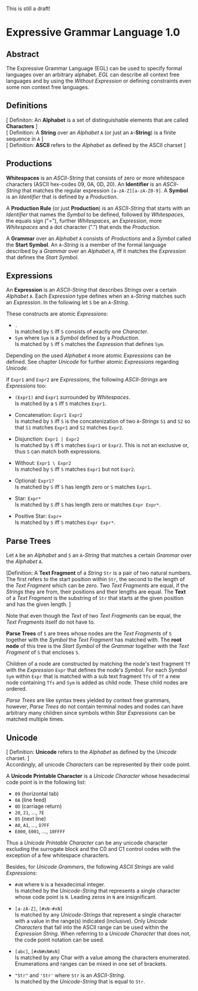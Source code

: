 
This is still a draft!

# Expressive Grammar Language 1.0
## Abstract
The Expressive Grammar Language (EGL) can be used to specify formal languages over an arbitrary alphabet.
*EGL* can describe all context free languages and by using the *Without Expression* or defining constraints even some non context free languages.

## Definitions
[ Definiton: An **Alphabet** is a set of distinguishable elements that are called **Characters** ]  
[ Definition: A **String** over an *Alphabet* `A` (or just an `A`-**String**) is a finite sequence in `A` ]  
[ Definition: **ASCII** refers to the *Alphabet* as defined by the ASCII charset ]

## Productions

**Whitespaces** is an *ASCII*-*String* that consists of zero or more whitespace characters (ASCII hex-codes 09, 0A, 0D, 20).
An **Identifier** is an *ASCII*-*String* that matches the regular expression `[a-zA-Z][a-zA-Z0-9]`. 
A **Symbol** is an *Identifier* that is defined by a *Production*.  

A **Production Rule** (or just **Production**) is an *ASCII*-*String* that starts with an *Identifier* that names the *Symbol* to be defined, followed by *Whitespaces*, the equals sign ("="), further *Whitespaces*, an *Expression*, more *Whitespaces* and a dot character (".") that ends the *Production*.

A **Grammar** over an *Alphabet* `A` consists of *Productions* and a *Symbol* called the **Start Symbol**.
An `A`-*String* is a member of the formal language described by a *Grammar* over an *Alphabet* `A`, iff it matches the *Expression* that defines the *Start Symbol*.

## Expressions
An **Expression** is an *ASCII*-*String* that describes *Strings* over a certain *Alphabet* `A`.
Each *Expression* type defines when an `A`-*String* matches such an *Expression*.
In the following let `S` be an `A`-*String*.

These constructs are atomic *Expressions*:

* `.`  
  Is matched by `S` iff `S` consists of exactly one *Character*.
* `Sym` where `Sym` is a *Symbol* defined by a *Production*.  
  Is matched by `S` iff `S` matches the *Expression* that defines `Sym`.

Depending on the used *Alphabet* `A` more atomic *Expressions* can be defined. See chapter *Unicode* for further atomic *Expressions* regarding *Unicode*.

If `Expr1` and `Expr2` are *Expressions*, the following *ASCII*-*Strings* are *Expressions* too:


* `(Expr1)`  and `Expr1` surrounded by *Whitespaces*.  
Is matched by a `S` iff `S` matches `Expr1`.

* Concatenation: `Expr1 Expr2`  
Is matched by `S` iff `S` is the concatenization of two `A`-*Strings* `S1` and `S2` so that `S1` matches `Expr1` and `S2` matches `Expr2`.
  
* Disjunction: `Expr1 | Expr2`  
Is matched by `S` iff `S` matches `Expr1` or `Expr2`. This is not an exclusive or, thus `S` can match both expressions.

* Without: `Expr1 \ Expr2`  
Is matched by `S` iff `S` matches `Expr1` but not `Expr2`.
  
* Optional: `Expr1?`  
Is matched by `S` iff `S` has length zero or `S` matches `Expr1`.
  
* Star: `Expr*`  
Is matched by `S` iff `S` has length zero or matches `Expr Expr*`.

* Positive Star: `Expr+`  
Is matched by `S` iff `S` matches `Expr Expr*`.

## Parse Trees

Let `A` be an *Alphabet* and `S` an `A`-*String* that matches a certain *Grammar* over the *Alphabet* `A`.

[Definition: A **Text Fragment** of a *String* `Str` is a pair of two natural numbers. The first refers to the start position within `Str`, the second to the length of the *Text Fragment* which can be zero. Two *Text Fragments* are equal, if the *Strings* they are from, their positions and their lengths are equal. The **Text** of a *Text Fragment* is the substring of `Str` that starts at the given position and has the given length.  ]

Note that even though the *Text* of two *Text Fragments* can be equal, the *Text Fragments* itself do not have to.

**Parse Trees** of `S` are trees whose nodes are the *Text Fragments* of `S` together with the *Symbol* the *Text Fragment* has matched with.
The **root node** of this tree is the *Start Symbol* of the *Grammar* together with the *Text Fragment* of `S` that encloses `S`.

Children of a node are constructed by matching the node's text fragment `Tf` with the *Expression* `Expr` that defines the node's *Symbol*. For each *Symbol* `Sym` within `Expr` that is matched with a sub text fragment `Tfs` of `Tf` a new node containing `Tfs` and `Sym` is added as child node. These child nodes are ordered.

*Parse Trees* are like syntax trees yielded by context free grammars, however, *Parse Trees* do not contain terminal nodes and nodes can have arbitrary many children since symbols within *Star Expressions* can be matched multiple times.

## Unicode
[ Definition: **Unicode** refers to the *Alphabet* as defined by the *Unicode* charset. ]  
Accordingly, all unicode *Characters* can be represented by their code point.

A **Unicode Printable Character** is a *Unicode Character* whose hexadecimal code point is in the following list:

* `09` (horizontal tab)
* `0A` (line feed)
* `0D` (carriage return)
* `20`, `21`, ..., `7E` 
* `85` (next line)
* `A0`, `A1`, ..., `D7FF`
* `E000`, `E001`, ..., `10FFFF`

Thus a *Unicode Printable Character* can be any unicode character excluding the surrogate block and the C0 and C1 control codes with the exception of a few whitespace characters.

Besides, for *Unicode Grammers*, the following *ASCII Strings* are valid *Expressions*:

* `#xN` where `N` is a hexadecimal integer.  
Is matched by the *Unicode-String* that represents a single character whose code point is `N`. Leading zeros in `N` are insignificant.
  
* `[a-zA-Z]`, `[#xN-#xN]`  
Is matched by any *Unicode-Strings* that represent a single character with a value in the range(s) indicated (inclusive).
Only *Unicode Characters* that fall into the ASCII range can be used within the *Expression String*. When referring to a *Unicode Character* that does not, the code point notation can be used.

* `[abc]`, `[#xN#xN#xN]`  
Is matched by any Char with a value among the characters enumerated. Enumerations and ranges can be mixed in one set of brackets.

* `"Str"` and `'Str'` where `Str` is an *ASCII-String*.  
  Is matched by the *Unicode-String* that is equal to `Str`.